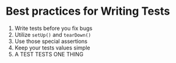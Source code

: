 # Best practices for Writing Tests

1. Write tests before you fix bugs
2. Utilize `setUp()` and `tearDown()`
3. Use those special assertions
4. Keep your tests values simple
5. A TEST TESTS ONE THING

